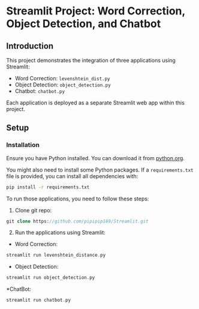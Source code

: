 # Streamlit Project: Word Correction, Object Detection, and Chatbot

## Introduction

This project demonstrates the integration of three applications using Streamlit:
- Word Correction: `levenshtein_dist.py`
- Object Detection: `object_detection.py`
- Chatbot: `chatbot.py`

Each application is deployed as a separate Streamlit web app within this project.

## Setup

### Installation

Ensure you have Python installed. You can download it from [python.org](https://www.python.org/downloads/).

You might also need to install some Python packages. If a `requirements.txt` file is provided, you can install all dependencies with:

```bash
pip install -r requirements.txt
```
To run those applications, you need to follow these steps:
1. Clone git repo:
```php
git clone https://github.com/pipipip169/Streamlit.git
```
2. Run the applications using Streamlit:
* Word Correction:
```php
streamlit run levenshtein_distance.py
```
* Object Detection:
```php
streamlit run object_detection.py
```
*ChatBot:
```php
streamlit run chatbot.py
```
